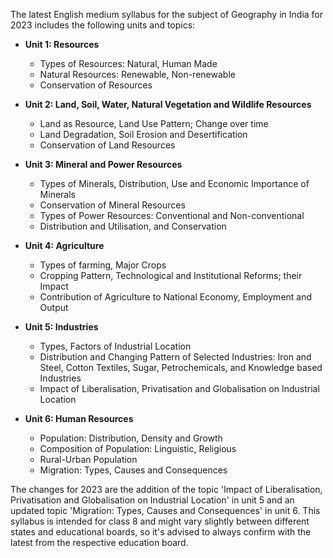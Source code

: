 The latest English medium syllabus for the subject of Geography in India for 2023 includes the following units and topics:

- **Unit 1: Resources**
  - Types of Resources: Natural, Human Made
  - Natural Resources: Renewable, Non-renewable
  - Conservation of Resources

- **Unit 2: Land, Soil, Water, Natural Vegetation and Wildlife Resources**
  - Land as Resource, Land Use Pattern; Change over time
  - Land Degradation, Soil Erosion and Desertification
  - Conservation of Land Resources

- **Unit 3: Mineral and Power Resources**
  - Types of Minerals, Distribution, Use and Economic Importance of Minerals
  - Conservation of Mineral Resources
  - Types of Power Resources: Conventional and Non-conventional
  - Distribution and Utilisation, and Conservation

- **Unit 4: Agriculture**
  - Types of farming, Major Crops
  - Cropping Pattern, Technological and Institutional Reforms; their Impact
  - Contribution of Agriculture to National Economy, Employment and Output

- **Unit 5: Industries**
  - Types, Factors of Industrial Location
  - Distribution and Changing Pattern of Selected Industries: Iron and Steel, Cotton Textiles, Sugar, Petrochemicals, and Knowledge based Industries
  - Impact of Liberalisation, Privatisation and Globalisation on Industrial Location

- **Unit 6: Human Resources**
  - Population: Distribution, Density and Growth
  - Composition of Population: Linguistic, Religious
  - Rural-Urban Population
  - Migration: Types, Causes and Consequences

The changes for 2023 are the addition of the topic 'Impact of Liberalisation, Privatisation and Globalisation on Industrial Location' in unit 5 and an updated topic 'Migration: Types, Causes and Consequences' in unit 6. This syllabus is intended for class 8 and might vary slightly between different states and educational boards, so it's advised to always confirm with the latest from the respective education board.
